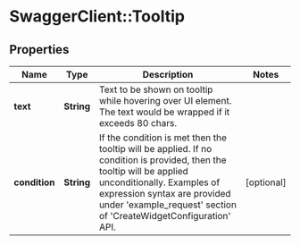 # SwaggerClient::Tooltip

## Properties
Name | Type | Description | Notes
------------ | ------------- | ------------- | -------------
**text** | **String** | Text to be shown on tooltip while hovering over UI element. The text would be wrapped if it exceeds 80 chars. | 
**condition** | **String** | If the condition is met then the tooltip will be applied. If no condition is provided, then the tooltip will be applied unconditionally. Examples of expression syntax are provided under &#39;example_request&#39; section of &#39;CreateWidgetConfiguration&#39; API. | [optional] 


